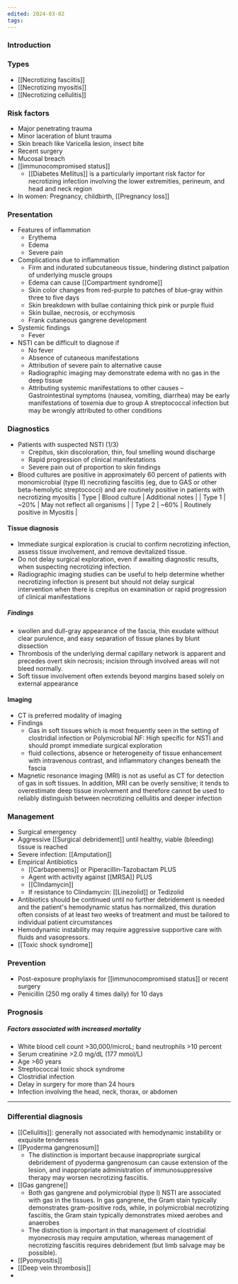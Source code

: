 ```yaml
---
edited: 2024-03-02
tags:
---
```

### Introduction

### Types
- [[Necrotizing fasciitis]]
- [[Necrotizing myositis]]
- [[Necrotizing cellulitis]]
### Risk factors
- Major penetrating trauma
- Minor laceration of blunt trauma
- Skin breach like Varicella lesion, insect bite
- Recent surgery
- Mucosal breach
- [[immunocompromised status]]
	- [[Diabetes Mellitus]] is a particularly important risk factor for necrotizing infection involving the lower extremities, perineum, and head and neck region
- In women: Pregnancy, childbirth,  [[Pregnancy loss]] 

### Presentation
- Features of inflammation
	- Erythema
	- Edema
	- Severe pain
- Complications due to inflammation
	- Firm and indurated subcutaneous tissue, hindering distinct palpation of underlying muscle groups
	- Edema can cause [[Compartment syndrome]] 
	- Skin color changes from red-purple to patches of blue-gray within three to five days
	- Skin breakdown with bullae containing thick pink or purple fluid
	- Skin bullae, necrosis, or ecchymosis
	- Frank cutaneous gangrene development
- Systemic findings
	- Fever
- NSTI can be difficult to diagnose if
	- No fever
	- Absence of cutaneous manifestations
	- Attribution of severe pain to alternative cause
	- Radiographic imaging may demonstrate edema with no gas in the deep tissue
	- Attributing systemic manifestations to other causes – Gastrointestinal symptoms (nausea, vomiting, diarrhea) may be early manifestations of toxemia due to group A streptococcal infection but may be wrongly attributed to other conditions

### Diagnostics
- Patients with suspected NSTI (1/3)
	- Crepitus, skin discoloration, thin, foul smelling wound discharge
	- Rapid progression of clinical manifestations
	- Severe pain out of proportion to skin findings 
- Blood cultures are positive in approximately 60 percent of patients with monomicrobial (type II) necrotizing fasciitis (eg, due to GAS or other beta-hemolytic streptococci) and are routinely positive in patients with necrotizing myositis
| Type   | Blood culture | Additional notes               |
| Type 1 | ~20%          | May not reflect all organisms  |
| Type 2 | ~60%          | Routinely positive in Myositis |
#### Tissue diagnosis
- Immediate surgical exploration is crucial to confirm necrotizing infection, assess tissue involvement, and remove devitalized tissue.
- Do not delay surgical exploration, even if awaiting diagnostic results, when suspecting necrotizing infection.
- Radiographic imaging studies can be useful to help determine whether necrotizing infection is present but should not delay surgical intervention when there is crepitus on examination or rapid progression of clinical manifestations
##### Findings
- swollen and dull-gray appearance of the fascia, thin exudate without clear purulence, and easy separation of tissue planes by blunt dissection
- Thrombosis of the underlying dermal capillary network is apparent and precedes overt skin necrosis; incision through involved areas will not bleed normally.
- Soft tissue involvement often extends beyond margins based solely on external appearance

#### Imaging
- CT is preferred modality of imaging
- Findings
	- Gas in soft tissues which is most frequently seen in the setting of clostridial infection or Polymicrobial NF: High specific for NSTI and should prompt immediate surgical exploration
	- fluid collections, absence or heterogeneity of tissue enhancement with intravenous contrast, and inflammatory changes beneath the fascia
- Magnetic resonance imaging (MRI) is not as useful as CT for detection of gas in soft tissues. In addition, MRI can be overly sensitive; it tends to overestimate deep tissue involvement and therefore cannot be used to reliably distinguish between necrotizing cellulitis and deeper infection

### Management
- Surgical emergency 
- Aggressive [[Surgical debridement]] until healthy, viable (bleeding) tissue is reached
- Severe infection: [[Amputation]] 
- Empirical Antibiotics
	- [[Carbapenems]] or Piperacillin-Tazobactam PLUS
	- Agent with activity against [[MRSA]] PLUS
	- [[Clindamycin]] 
	- If resistance to Clindamycin: [[Linezolid]] or Tedizolid
- Antibiotics should be continued until no further debridement is needed and the patient's hemodynamic status has normalized, this duration often consists of at least two weeks of treatment and must be tailored to individual patient circumstances
- Hemodynamic instability may require aggressive supportive care with fluids and vasopressors. 
- [[Toxic shock syndrome]] 

### Prevention
- Post-exposure prophylaxis for [[immunocompromised status]] or recent surgery
- Penicillin (250 mg orally 4 times daily) for 10 days

### Prognosis
##### Factors associated with increased mortality 
- White blood cell count >30,000/microL; band neutrophils >10 percent
- Serum creatinine >2.0 mg/dL (177 mmol/L)
- Age >60 years
- Streptococcal toxic shock syndrome
- Clostridial infection
- Delay in surgery for more than 24 hours
- Infection involving the head, neck, thorax, or abdomen

---
### Differential diagnosis
- [[Cellulitis]]: generally not associated with hemodynamic instability or exquisite tenderness
- [[Pyoderma gangrenosum]] 
	- The distinction is important because inappropriate surgical debridement of pyoderma gangrenosum can cause extension of the lesion, and inappropriate administration of immunosuppressive therapy may worsen necrotizing fasciitis.
- [[Gas gangrene]] 
	- Both gas gangrene and polymicrobial (type I) NSTI are associated with gas in the tissues. In gas gangrene, the Gram stain typically demonstrates gram-positive rods, while, in polymicrobial necrotizing fasciitis, the Gram stain typically demonstrates mixed aerobes and anaerobes
	- The distinction is important in that management of clostridial myonecrosis may require amputation, whereas management of necrotizing fasciitis requires debridement (but limb salvage may be possible).
- [[Pyomyositis]]
- [[Deep vein thrombosis]]
- 